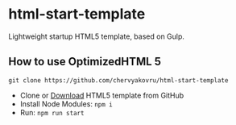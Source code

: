 # html-start-template
Lightweight startup HTML5 template, based on Gulp.

## How to use OptimizedHTML 5

`git clone https://github.com/chervyakovru/html-start-template`

* Clone or [Download](http://github.com/chervyakovru/html-start-template/archive/master.zip) HTML5 template from GitHub
* Install Node Modules: `npm i`
* Run: `npm run start`
